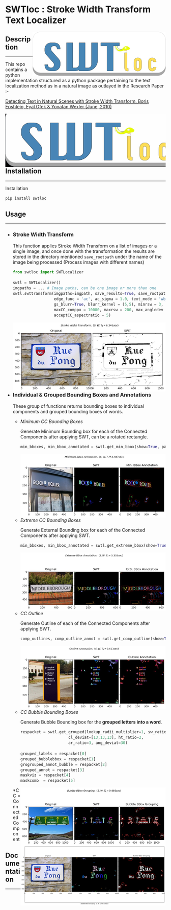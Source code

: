 # SWTloc : Stroke Width Transform Text Localizer

<img style="float: right;" src="swtloc/images/logo.png" height=139 width=418 align="right">


## Description
****

This repo contains a python implementation structured as a python package pertaining to the text localization method as in a natural image as outlayed in the Research Paper :- 

[Detecting Text in Natural Scenes with Stroke Width Transform.
Boris Epshtein, Eyal Ofek & Yonatan Wexler
(June, 2010)](https://www.microsoft.com/en-us/research/publication/detecting-text-in-natural-scenes-with-stroke-width-transform/)

<img style="float: right;" src="swtloc/images/logo.gif" align="centre">

## Installation
****
Installation 
```py
pip install swtloc
```


## Usage
****
- ### Stroke Width Transform
    This function applies Stroke Width Transform on a list of images or a single image, and once done with the transformation the results are stored in the directory mentioned `save_rootpath` under the name of the image being processed (Process images with different names)
    ```py
    from swtloc import SWTLocalizer
    
    swtl = SWTLocalizer()
    imgpaths = ... # Image paths, can be one image or more than one
    swtl.swttransform(imgpaths=imgpath, save_results=True, save_rootpath='swtres/',
                      edge_func = 'ac', ac_sigma = 1.0, text_mode = 'wb_bf',
                      gs_blurr=True, blurr_kernel = (5,5), minrsw = 3, 
                      maxCC_comppx = 10000, maxrsw = 200, max_angledev = np.pi/6, 
                      acceptCC_aspectratio = 5)

    ```
    <img style="float: right;" src="swtloc/images/test_img2_res.jpg" align="centre">

    ****
- ### Individual & Grouped Bounding Boxes and Annotations
    These group of functions returns bounding boxes to individual components and grouped bounding boxes of words.
    - *Minimum CC Bounding Boxes*

        Generate Minimum Bounding box for each of the Connected Components after applying SWT, can be a rotated rectangle.
        ```py
        min_bboxes, min_bbox_annotated = swtl.get_min_bbox(show=True, padding=10)
        ```
        <img style="float: right;" src="swtloc/images/test_img3_res.jpg" align="centre">
    - *Extreme CC Bounding Boxes*

        Generate External Bounding box for each of the Connected Components after applying SWT.
        ```py
        min_bboxes, min_bbox_annotated = swtl.get_extreme_bbox(show=True, padding=10)
        ```
        <img style="float: right;" src="swtloc/images/test_img6_res.jpg" align="centre">
    - *CC Outline*

        Generate Outline of each of the Connected Components after applying SWT.
        ```py
        comp_outlines, comp_outline_annot = swtl.get_comp_outline(show=True, padding=10)
        ```
        <img style="float: right;" src="swtloc/images/test_img9_res.jpg" align="centre">
    - *CC Bubble Bounding Boxes*

        Generate Bubble Bounding box for the **grouped letters into a word**.
        ```py
        respacket = swtl.get_grouped(lookup_radii_multiplier=1, sw_ratio=2,
                             cl_deviat=[13,13,13], ht_ratio=2, 
                             ar_ratio=3, ang_deviat=30)
        
        grouped_labels = respacket[0]
        grouped_bubblebbox = respacket[1]
        grogrouped_annot_bubble = respacket[2]
        grouped_annot = respacket[3]
        maskviz = respacket[4]
        maskcomb  = respacket[5]
        ```
        <img style="float: right;" src="swtloc/images/test_img7_res.jpg" align="centre">
        
        <img style="float: right;" src="swtloc/images/test_img2_res1.jpg" align="centre">
        
    *CC = Connected Component




## Documentation
****


